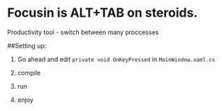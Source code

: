 # Focusin is ALT+TAB on steroids.
Productivity tool - switch between many proccesses

##Setting up:
1. Go ahead and edit `private void OnKeyPressed` in `MainWindow.xaml.cs`

2. compile

3. run

4. enjoy